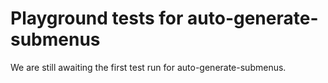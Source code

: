 # Playground tests for auto-generate-submenus
We are still awaiting the first test run for auto-generate-submenus.
